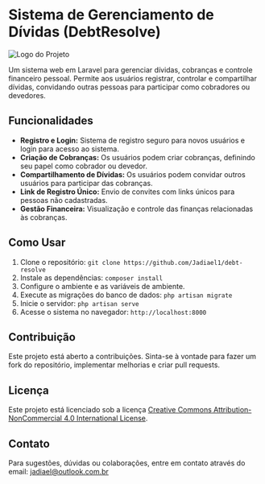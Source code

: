# Sistema de Gerenciamento de Dívidas (DebtResolve)

![Logo do Projeto](https://images.pexels.com/photos/7654579/pexels-photo-7654579.jpeg?auto=compress&cs=tinysrgb&w=400&dpr=1)

Um sistema web em Laravel para gerenciar dívidas, cobranças e controle financeiro pessoal. Permite aos usuários registrar, controlar e compartilhar dívidas, convidando outras pessoas para participar como cobradores ou devedores.

## Funcionalidades

- **Registro e Login:** Sistema de registro seguro para novos usuários e login para acesso ao sistema.
- **Criação de Cobranças:** Os usuários podem criar cobranças, definindo seu papel como cobrador ou devedor.
- **Compartilhamento de Dívidas:** Os usuários podem convidar outros usuários para participar das cobranças.
- **Link de Registro Único:** Envio de convites com links únicos para pessoas não cadastradas.
- **Gestão Financeira:** Visualização e controle das finanças relacionadas às cobranças.

## Como Usar

1. Clone o repositório: `git clone https://github.com/Jadiael1/debt-resolve`
2. Instale as dependências: `composer install`
3. Configure o ambiente e as variáveis de ambiente.
4. Execute as migrações do banco de dados: `php artisan migrate`
5. Inicie o servidor: `php artisan serve`
6. Acesse o sistema no navegador: `http://localhost:8000`

## Contribuição

Este projeto está aberto a contribuições. Sinta-se à vontade para fazer um fork do repositório, implementar melhorias e criar pull requests.

## Licença

Este projeto está licenciado sob a licença [Creative Commons Attribution-NonCommercial 4.0 International License](https://creativecommons.org/licenses/by-nc/4.0/).

## Contato

Para sugestões, dúvidas ou colaborações, entre em contato através do email: jadiael@outlook.com.br
